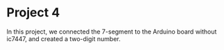 # Project 4
In this project, we connected the 7-segment to the Arduino board without ic7447, and created a two-digit number.



